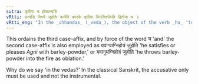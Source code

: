 ```yaml
---
sutra: तृतीया च होश्छन्दसि
vRtti: छन्दसि विषये जुहोतेः कर्मणि कारके तृतीया विभक्तिर्भवति द्वितीया च ॥
vRtti_eng: "In the _chhandas_ (_veda_), the object of the verb _hu_ 'to sacrifice' takes the affix of the third case, and of the second as well."
---
```

This ordains the third case-affix, and by force of the word च 'and' the second case-affix is also employed as यवाग्वाग्निहोत्रं जुहोति 'he satisfies or pleases _Agni_ with barley-powder,' or यवागुमग्निहोत्रं जुहोति 'he throws barley-powder into the fire as oblation.'

Why do we say 'in the vedas?' In the classical Sanskrit, the accusative only must be used and not the instrumental.
